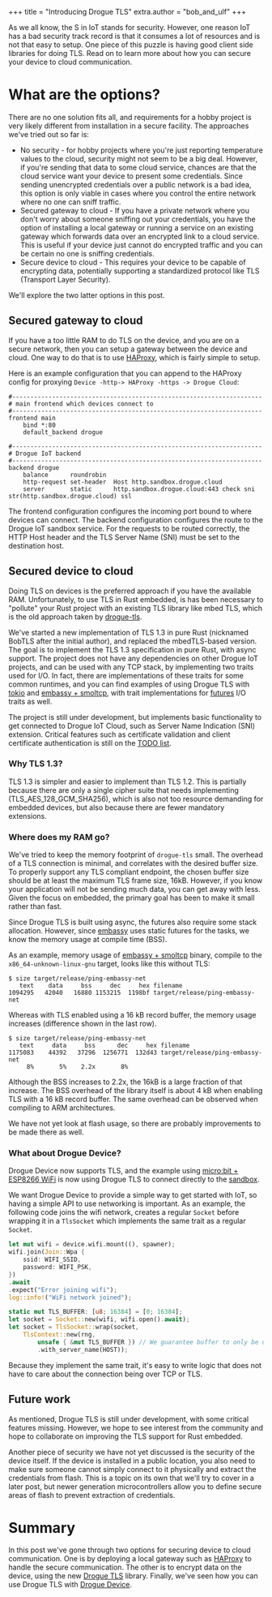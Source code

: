 +++
title = "Introducing Drogue TLS"
extra.author = "bob_and_ulf"
+++

As we all know, the S in IoT stands for security. However, one reason IoT has a bad security track record is that it consumes a lot of resources and is not that easy to setup. One piece of this puzzle is having good client side libraries for doing TLS. Read on to learn more about how you can secure your device to cloud communication.

<!-- more -->

# What are the options?

There are no one solution fits all, and requirements for a hobby project is very likely different from installation in a secure facility. The approaches we've tried out so far is:

* No security - for hobby projects where you're just reporting temperature values to the cloud, security might not seem to be a big deal. However, if you're sending that data to some cloud service, chances are that the cloud service want your device to present some credentials. Since sending unencrypted credentials over a public network is a bad idea, this option is only viable in cases where you control the entire network where no one can sniff traffic. 
* Secured gateway to cloud - If you have a private network where you don't worry about someone sniffing out your credentials, you have the option of installing a local gateway or running a service on an existing gateway which forwards data over an encrypted link to a cloud service. This is useful if your device just cannot do encrypted traffic and you can be certain no one is sniffing credentials.
* Secure device to cloud - This requires your device to be capable of encrypting data, potentially supporting a standardized protocol like TLS (Transport Layer Security).

We'll explore the two latter options in this post.

## Secured gateway to cloud

If you have a too little RAM to do TLS on the device, and you are on a secure network, then you can setup a gateway between the device and cloud. One way to do that is to use [HAProxy](http://www.haproxy.org/), which is fairly simple to setup. 

Here is an example configuration that you can append to the HAProxy config for proxying `Device -http-> HAProxy -https -> Drogue Cloud`:

```
#---------------------------------------------------------------------
# main frontend which devices connect to
#---------------------------------------------------------------------
frontend main
    bind *:80
    default_backend drogue

#---------------------------------------------------------------------
# Drogue IoT backend
#---------------------------------------------------------------------
backend drogue
    balance      roundrobin
    http-request set-header  Host http.sandbox.drogue.cloud
    server       static      http.sandbox.drogue.cloud:443 check sni str(http.sandbox.drogue.cloud) ssl
```

The frontend configuration configures the incoming port bound to where devices can connect. The backend configuration 
configures the route to the Drogue IoT sandbox service. For the requests to be routed correctly, the HTTP Host header and the TLS Server Name (SNI) must be set to the destination host.

## Secured device to cloud

Doing TLS on devices is the preferred approach if you have the available RAM. Unfortunately, to use TLS in Rust embedded, is has been necessary to "pollute" your Rust project with an existing TLS library like mbed TLS, which is the old approach taken by [drogue-tls](https://github.com/drogue-iot/drogue-tls).

We've started a new implementation of TLS 1.3 in pure Rust (nicknamed BobTLS after the initial author), and replaced the mbedTLS-based version. The goal is to implement the TLS 1.3 specification in pure Rust, with async support. The project does not have any dependencies on other Drogue IoT projects, and can be used with any TCP stack, by implementing two traits used for I/O. In fact, there are implementations of these traits for some common runtimes, and you can find examples of using Drogue TLS with [tokio](https://github.com/drogue-iot/drogue-tls/tree/main/examples/tokio) and [embassy + smoltcp](https://github.com/drogue-iot/drogue-tls/tree/main/examples/embassy), with trait implementations for [futures](https://github.com/drogue-iot/drogue-tls/tree/main/src/lib.rs) I/O traits as well.

The project is still under development, but implements basic functionality to get connected to Drogue IoT Cloud, such as Server Name Indication (SNI) extension. Critical features such as certificate validation and client certificate authentication is still on the [TODO list](https://github.com/drogue-iot/drogue-tls/issues). 

### Why TLS 1.3?

TLS 1.3 is simpler and easier to implement than TLS 1.2. This is partially because there are only a single cipher suite that needs implementing (TLS_AES_128_GCM_SHA256), which is also not too resource demanding for embedded devices, but also because there are fewer mandatory extensions.

### Where does my RAM go?

We've tried to keep the memory footprint of `drogue-tls` small. The overhead of a TLS connection is minimal, and correlates with the desired buffer size. To properly support any TLS compliant endpoint, the chosen buffer size should be at least the maximum TLS frame size, 16kB. However, if you know your application will not be sending much data, you can get away with less. Given the focus on embedded, the primary goal has been to make it small rather than fast.

Since Drogue TLS is built using async, the futures also require some stack allocation. However, since [embassy](https://github.com/embassy-rs/embassy) uses static futures for the tasks, we know the memory usage at compile time (BSS).

As an example, memory usage of [embassy + smoltcp](https://github.com/drogue-iot/drogue-tls/tree/main/examples/embassy) binary, compile to the `x86_64-unknown-linux-gnu` target, looks like this without TLS:

```
$ size target/release/ping-embassy-net
   text    data     bss     dec     hex filename
1094295   42040   16880 1153215  1198bf target/release/ping-embassy-net
```

Whereas with TLS enabled using a 16 kB record buffer, the memory usage increases (difference shown in the last row).

```
$ size target/release/ping-embassy-net
   text     data     bss      dec     hex filename
1175083    44392   37296  1256771  132d43 target/release/ping-embassy-net
     8%       5%    2.2x       8%
```

Although the BSS increases to 2.2x, the 16kB is a large fraction of that increase. The BSS overhead of the library itself is about 4 kB when enabling TLS with a 16 kB record buffer. The same overhead can be observed when compiling to ARM architectures.

We have not yet look at flash usage, so there are probably improvements to be made there as well.

### What about Drogue Device?

Drogue Device now supports TLS, and the example using [micro:bit + ESP8266 WiFi](https://github.com/drogue-iot/drogue-device/tree/main/examples/nrf52/microbit-esp8266) is now using Drogue TLS to connect directly to the [sandbox](https://sandbox.drogue.cloud/).

We want Drogue Device to provide a simple way to get started with IoT, so having a simple API to use networking is important. As an example, the following code joins the wifi network, creates a regular `Socket` before wrapping it in a `TlsSocket` which implements the same trait as a regular `Socket`.

```rust
let mut wifi = device.wifi.mount((), spawner);
wifi.join(Join::Wpa {
    ssid: WIFI_SSID,
    password: WIFI_PSK,
})
.await
.expect("Error joining wifi");
log::info!("WiFi network joined");

static mut TLS_BUFFER: [u8; 16384] = [0; 16384];
let socket = Socket::new(wifi, wifi.open().await);
let socket = TlsSocket::wrap(socket,
    TlsContext::new(rng,
        unsafe { &mut TLS_BUFFER }) // We guarantee buffer to only be used by TLS
        .with_server_name(HOST));
```

Because they implement the same trait, it's easy to write logic that does not have to care about the connection being over TCP or TLS.

## Future work

As mentioned, Drogue TLS is still under development, with some critical features missing. However, we hope to see interest from the community and hope to collaborate on improving the TLS support for Rust embedded.

Another piece of security we have not yet discussed is the security of the device itself. If the device is installed in a public location, you also need to make sure someone cannot simply connect to it physically and extract the credentials from flash. This is a topic on its own that we'll try to cover in a later post, but newer generation microcontrollers allow you to define secure areas of flash to prevent extraction of credentials.

# Summary

In this post we've gone through two options for securing device to cloud communication. One is by deploying a local gateway such as [HAProxy](http://www.haproxy.org/) to handle the secure communication. The other is to encrypt data on the device, using the new [Drogue TLS](https://github.com/drogue-iot/drogue-tls) library. Finally, we've seen how you can use Drogue TLS with [Drogue Device](https://github.com/drogue-iot/drogue-device).
